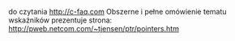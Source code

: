 do czytania
http://c-faq.com
Obszerne i pełne omówienie tematu wskaźników prezentuje strona:
http://pweb.netcom.com/~tjensen/ptr/pointers.htm
